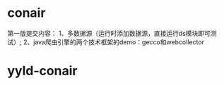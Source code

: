 ﻿# conair
 
 第一版提交内容：
  1、多数据源（运行时添加数据源，直接运行ds模块即可测试）;
  2、java爬虫引擎的两个技术框架的demo：gecco和webcollector
 
# yyld-conair
